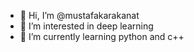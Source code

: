- 👋 Hi, I’m @mustafakarakanat
- 👀 I’m interested in deep learning
- 🌱 I’m currently learning python and c++

<!---
mucitmaker/mucitmaker is a ✨ special ✨ repository because its `README.md` (this file) appears on your GitHub profile.
You can click the Preview link to take a look at your changes.
--->
